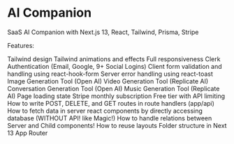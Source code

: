 # AI Companion

SaaS AI Companion with Next.js 13, React, Tailwind, Prisma, Stripe

Features:

Tailwind design
Tailwind animations and effects
Full responsiveness
Clerk Authentication (Email, Google, 9+ Social Logins)
Client form validation and handling using react-hook-form
Server error handling using react-toast
Image Generation Tool (Open AI)
Video Generation Tool (Replicate AI)
Conversation Generation Tool (Open AI)
Music Generation Tool (Replicate AI)
Page loading state
Stripe monthly subscription
Free tier with API limiting
How to write POST, DELETE, and GET routes in route handlers (app/api)
How to fetch data in server react components by directly accessing database (WITHOUT API! like Magic!)
How to handle relations between Server and Child components!
How to reuse layouts
Folder structure in Next 13 App Router
